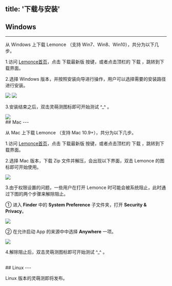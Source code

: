 title: '下载与安装'
---

## Windows
---

从 Windows 上下载 Lemonce （支持 Win7、Win8、Win10），共分为以下几步。

1.访问 [Lemonce首页](/index.html)，点击 <a class="btn-teal">下载最新版</a>  按键，或者点击顶栏的 <a class="btn-black"> 下载 </a>，跳转到下载界面。

2.选择 Windows 版本，并按照安装向导进行操作，用户可以选择需要的安装路径进行安装。

<img src="/images/setup/download-windows-01.png">
<img src="/images/setup/download-windows-02.png">

3.安装结束之后，双击灵萌测图标即可开始测试 ^_^ 。

<img src="/images/setup/download-windows-03.png">

<br/>
## Mac
---

从 Mac 上下载 Lemonce （支持 Mac 10.9+），共分为以下几步。

1.访问 [Lemonce首页](/index.html)，点击 <a class="btn-teal">下载最新版</a>  按键，或者点击顶栏的 <a class="btn-black"> 下载 </a>，跳转到下载界面。

2.选择 Mac 版本，下载 Zip 文件并解压，会出现以下界面，双击 Lemonce 的图标即可开始使用。

<img class="box-shadow" src="/images/setup/download-mac-01.png">

3.由于权限设置的问题，一些用户在打开 Lemonce 时可能会被系统阻止，此时通过下图的两个步骤来解除阻止。

① 进入 **Finder** 中的 **System Preference** 子文件夹，打开 **Security & Privacy**。

<img class="box-shadow" src="/images/setup/download-mac-02.png">

② 在允许启动 App 的来源中中选择 **Anywhere** 一项。

<img class="box-shadow" src="/images/setup/download-mac-03.png">

4.解除阻止后，双击灵萌测图标即可开始测试 ^_^ 。

<br/>
## Linux
---

Linux 版本的灵萌测即将发布。


